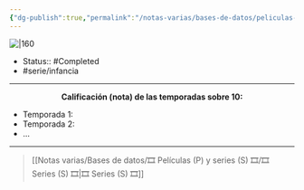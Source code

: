 ```yaml
---
{"dg-publish":true,"permalink":"/notas-varias/bases-de-datos/peliculas-p-y-series-s/s-los-padrinos-magicos/"}
---
```



![|160](https://m.media-amazon.com/images/M/MV5BNzUyOGEyMDQtOWVkMS00NGFkLTgxNWQtOWJiZTE0OTY3NjE2XkEyXkFqcGdeQXVyODA4OTIyMzY@._V1_SX300.jpg)

- Status:: #Completed 
- #serie/infancia 

---

**<center>Calificación (nota) de las temporadas sobre 10:</center>**

- Temporada 1: 
- Temporada 2: 
- ...

---

> [[Notas varias/Bases de datos/🎞️ Películas (P) y series (S) 🎞️/🎞️ Series (S) 🎞️\|🎞️ Series (S) 🎞️]]
